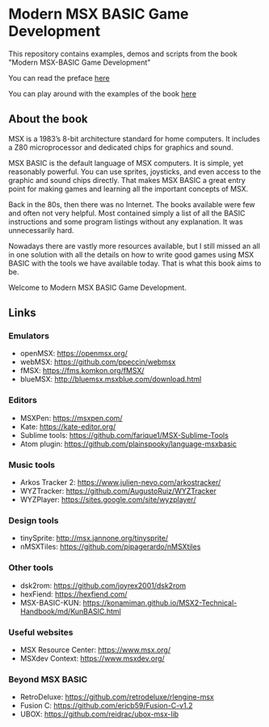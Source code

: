 # Modern MSX BASIC Game Development

This repository contains examples, demos and scripts from the book "Modern MSX-BASIC Game Development"

You can read the preface [here](https://github.com/plattysoft/Modern-MSX-BASIC-Game-Dev/blob/main/Preface.pdf)

You can play around with the examples of the book [here](https://webmsx.org/?MACHINE=MSX1E&ROM=https://github.com/plattysoft/Modern-MSX-BASIC-Game-Dev/raw/main/demo/output/demo.rom)

## About the book

MSX is a 1983’s 8-bit architecture standard for home computers. It includes a Z80 microprocessor and dedicated chips for graphics and sound.

MSX BASIC is the default language of MSX computers. It is simple, yet reasonably powerful. You can use sprites, joysticks, and even access to the graphic and sound chips directly. That makes MSX BASIC a great entry point for making games and learning all the important concepts of MSX.

Back in the 80s, then there was no Internet. The books available were few and often not very helpful. Most contained simply a list of all the BASIC instructions and some program listings without any explanation. It was unnecessarily hard. 

Nowadays there are vastly more resources available, but I still missed an all in one solution with all the details on how to write good games using MSX BASIC with the tools we have available today. That is what this book aims to be.

Welcome to Modern MSX BASIC Game Development.

## Links

### Emulators
* openMSX: https://openmsx.org/
* webMSX: https://github.com/ppeccin/webmsx
* fMSX: https://fms.komkon.org/fMSX/
* blueMSX: http://bluemsx.msxblue.com/download.html

### Editors
* MSXPen: https://msxpen.com/
* Kate: https://kate-editor.org/
* Sublime tools: https://github.com/farique1/MSX-Sublime-Tools
* Atom plugin: https://github.com/plainspooky/language-msxbasic

### Music tools
* Arkos Tracker 2: https://www.julien-nevo.com/arkostracker/
* WYZTracker: https://github.com/AugustoRuiz/WYZTracker
* WYZPlayer: https://sites.google.com/site/wyzplayer/

### Design tools
* tinySprite: http://msx.jannone.org/tinysprite/
* nMSXTiles: https://github.com/pipagerardo/nMSXtiles

### Other tools
* dsk2rom: https://github.com/joyrex2001/dsk2rom
* hexFiend: https://hexfiend.com/
* MSX-BASIC-KUN: https://konamiman.github.io/MSX2-Technical-Handbook/md/KunBASIC.html

### Useful websites
* MSX Resource Center: https://www.msx.org/
* MSXdev Context: https://www.msxdev.org/

### Beyond MSX BASIC
* RetroDeluxe: https://github.com/retrodeluxe/rlengine-msx
* Fusion C: https://github.com/ericb59/Fusion-C-v1.2
* UBOX: https://github.com/reidrac/ubox-msx-lib
